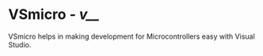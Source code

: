 # VSmicro - ***v__***

VSmicro helps in making development for Microcontrollers easy with Visual Studio.

